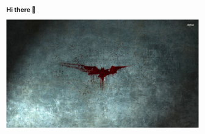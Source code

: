 ### Hi there 👋
![Cover](https://github.com/JackMandrake/JackMandrake/blob/main/6107-batman-logo-1920x1080-movie-wallpaper.jpeg)
<!--
**JackMandrake/JackMandrake** is a ✨ _special_ ✨ repository because its `README.md` (this file) appears on your GitHub profile.

Here are some ideas to get you started:

- 🔭 I’m currently working on ...
- 🌱 I’m currently learning ...
- 👯 I’m looking to collaborate on ...
- 🤔 I’m looking for help with ...
- 💬 Ask me about ...
- 📫 How to reach me: ...
- 😄 Pronouns: ...
- ⚡ Fun fact: ...
-->
